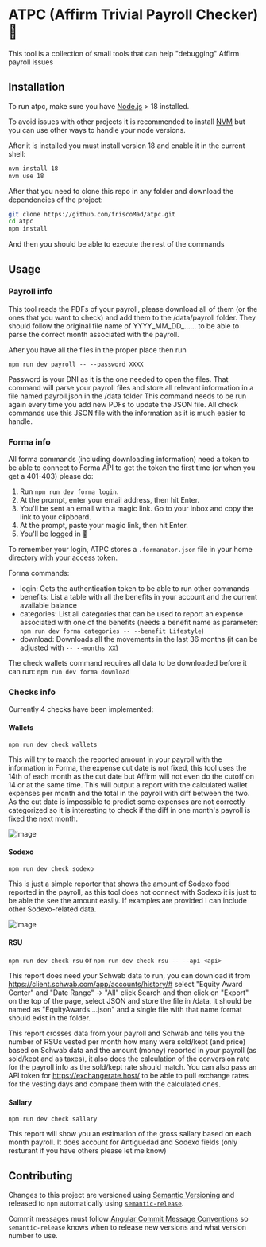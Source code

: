 # ATPC (Affirm Trivial Payroll Checker) 🤖

This tool is a collection of small tools that can help "debugging" Affirm payroll issues

## Installation

To run atpc, make sure you have [Node.js](https://nodejs.org/en) > 18 installed.

To avoid issues with other projects it is recommended to install [NVM](https://github.com/nvm-sh/nvm) but you can use other ways to handle your node versions.

After it is installed you must install version 18 and enable it in the current shell:

```bash
nvm install 18
nvm use 18
```

After that you need to clone this repo in any folder and download the dependencies of the project:

```bash
git clone https://github.com/friscoMad/atpc.git
cd atpc
npm install
```

And then you should be able to execute the rest of the commands

## Usage

### Payroll info

This tool reads the PDFs of your payroll, please download all of them (or the ones that you want to check) and add them to the /data/payroll folder.
They should follow the original file name of YYYY_MM_DD_...... to be able to parse the correct month associated with the payroll.

After you have all the files in the proper place then run

```npm run dev payroll -- --password XXXX```

Password is your DNI as it is the one needed to open the files.
That command will parse your payroll files and store all relevant information in a file named payroll.json in the /data folder
This command needs to be run again every time you add new PDFs to update the JSON file.
All check commands use this JSON file with the information as it is much easier to handle.

### Forma info

All forma commands (including downloading information) need a token to be able to connect to Forma API to get the token the first time (or when you get a 401-403) please do:

1. Run `npm run dev forma login`.
2. At the prompt, enter your email address, then hit Enter.
3. You'll be sent an email with a magic link. Go to your inbox and copy the link to your clipboard.
4. At the prompt, paste your magic link, then hit Enter.
5. You'll be logged in 🥳

To remember your login, ATPC stores a `.formanator.json` file in your home directory with your access token.

Forma commands:
* login: Gets the authentication token to be able to run other commands
* benefits: List a table with all the benefits in your account and the current available balance
* categories: List all categories that can be used to report an expense associated with one of the benefits (needs a benefit name as parameter: ```npm run dev forma categories -- --benefit Lifestyle```)
* download: Downloads all the movements in the last 36 months (it can be adjusted with ```-- --months XX```)

The check wallets command requires all data to be downloaded before it can run: `npm run dev forma download`

### Checks info

Currently 4 checks have been implemented:

#### Wallets

```npm run dev check wallets```

This will try to match the reported amount in your payroll with the information in Forma, the expense cut date is not fixed, this tool uses the 14th of each month as the cut date but Affirm will not even do the cutoff on 14 or at the same time.
This will output a report with the calculated wallet expenses per month and the total in the payroll with diff between the two.
As the cut date is impossible to predict some expenses are not correctly categorized so it is interesting to check if the diff in one month's payroll is fixed the next month.

![image](https://github.com/friscoMad/atpc/assets/487098/271313a1-8a3f-49cc-ac13-135a1d2e1d23)


#### Sodexo

```npm run dev check sodexo```

This is just a simple reporter that shows the amount of Sodexo food reported in the payroll, as this tool does not connect with Sodexo it is just to be able the see the amount easily.
If examples are provided I can include other Sodexo-related data.

![image](https://github.com/friscoMad/atpc/assets/487098/76acf093-f9ef-4f86-83b8-fd31759bcff0)

#### RSU

```npm run dev check rsu```
or
```npm run dev check rsu -- --api <api>```

This report does need your Schwab data to run, you can download it from https://client.schwab.com/app/accounts/history/# select "Equity Award Center" and "Date Range" -> "All" click Search and then click on "Export" on the top of the page, select JSON and store the file in /data, it should be named as "EquityAwards....json" and a single file with that name format should exist in the folder.

This report crosses data from your payroll and Schwab and tells you the number of RSUs vested per month how many were sold/kept (and price) based on Schwab data and the amount (money)
reported in your payroll (as sold/kept and as taxes), it also does the calculation of the conversion rate for the payroll info as the sold/kept rate should match.
You can also pass an API token for https://exchangerate.host/ to be able to pull exchange rates for the vesting days and compare them with the calculated ones.

#### Sallary

```npm run dev check sallary```

This report will show you an estimation of the gross sallary based on each month payroll.
It does account for Antiguedad and Sodexo fields (only resturant if you have others please let me know)

## Contributing

Changes to this project are versioned using [Semantic Versioning](https://semver.org/) and released to `npm` automatically using [`semantic-release`](https://github.com/semantic-release/semantic-release).

Commit messages must follow [Angular Commit Message Conventions](https://github.com/angular/angular/blob/master/CONTRIBUTING.md#-commit-message-format) so `semantic-release` knows when to release new versions and what version number to use.
